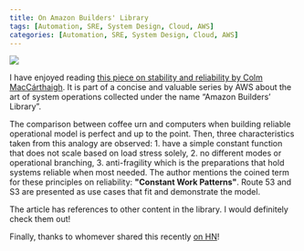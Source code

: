 ```yaml
---
title: On Amazon Builders' Library
tags: [Automation, SRE, System Design, Cloud, AWS]
categories: [Automation, SRE, System Design, Cloud, AWS]
---
```


<img src="{{ site.baseurl_root }}/public/images/aws-b-lib.png" class="post-image resize-sm center-image" />

I have enjoyed reading [this piece on stability and reliability by Colm MacCárthaigh](https://aws.amazon.com/builders-library/reliability-and-constant-work/). It is part of a concise and valuable series by AWS about the art of system operations collected under the name “Amazon Builders’ Library”.

The comparison between coffee urn and computers when building reliable operational model is perfect and up to the point. Then, three characteristics taken from this analogy are observed: 1. have a simple constant function that does not scale based on load stress solely, 2. no different modes or operational branching, 3. anti-fragility which is the preparations that hold systems reliable when most needed. The author mentions the coined term for these principles on reliability: **"Constant Work Patterns"**. Route 53 and S3 are presented as use cases that fit and demonstrate the model.

<!-- post-excerpt -->

The article has references to other content in the library. I would definitely check them out!

Finally, thanks to whomever shared this recently [on HN](https://news.ycombinator.com/item?id=34103426)!

